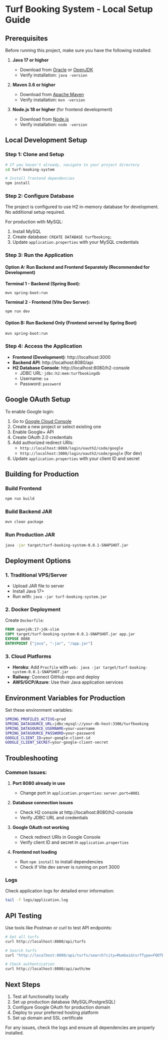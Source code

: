 # Turf Booking System - Local Setup Guide

## Prerequisites

Before running this project, make sure you have the following installed:

1. **Java 17 or higher**
   - Download from [Oracle](https://www.oracle.com/java/technologies/downloads/) or [OpenJDK](https://openjdk.org/)
   - Verify installation: `java -version`

2. **Maven 3.6 or higher**
   - Download from [Apache Maven](https://maven.apache.org/download.cgi)
   - Verify installation: `mvn -version`

3. **Node.js 18 or higher** (for frontend development)
   - Download from [Node.js](https://nodejs.org/)
   - Verify installation: `node -version`

## Local Development Setup

### Step 1: Clone and Setup
```bash
# If you haven't already, navigate to your project directory
cd turf-booking-system

# Install frontend dependencies
npm install
```

### Step 2: Configure Database
The project is configured to use H2 in-memory database for development. No additional setup required.

For production with MySQL:
1. Install MySQL
2. Create database: `CREATE DATABASE turfbooking;`
3. Update `application.properties` with your MySQL credentials

### Step 3: Run the Application

#### Option A: Run Backend and Frontend Separately (Recommended for Development)

**Terminal 1 - Backend (Spring Boot):**
```bash
mvn spring-boot:run
```

**Terminal 2 - Frontend (Vite Dev Server):**
```bash
npm run dev
```

#### Option B: Run Backend Only (Frontend served by Spring Boot)
```bash
mvn spring-boot:run
```

### Step 4: Access the Application

- **Frontend (Development)**: http://localhost:3000
- **Backend API**: http://localhost:8080/api
- **H2 Database Console**: http://localhost:8080/h2-console
  - JDBC URL: `jdbc:h2:mem:turfbookingdb`
  - Username: `sa`
  - Password: `password`

## Google OAuth Setup

To enable Google login:

1. Go to [Google Cloud Console](https://console.cloud.google.com/)
2. Create a new project or select existing one
3. Enable Google+ API
4. Create OAuth 2.0 credentials
5. Add authorized redirect URIs:
   - `http://localhost:8080/login/oauth2/code/google`
   - `http://localhost:3000/login/oauth2/code/google` (for dev)
6. Update `application.properties` with your client ID and secret

## Building for Production

### Build Frontend
```bash
npm run build
```

### Build Backend JAR
```bash
mvn clean package
```

### Run Production JAR
```bash
java -jar target/turf-booking-system-0.0.1-SNAPSHOT.jar
```

## Deployment Options

### 1. Traditional VPS/Server
- Upload JAR file to server
- Install Java 17+
- Run with: `java -jar turf-booking-system.jar`

### 2. Docker Deployment
Create `Dockerfile`:
```dockerfile
FROM openjdk:17-jdk-slim
COPY target/turf-booking-system-0.0.1-SNAPSHOT.jar app.jar
EXPOSE 8080
ENTRYPOINT ["java", "-jar", "/app.jar"]
```

### 3. Cloud Platforms
- **Heroku**: Add `Procfile` with `web: java -jar target/turf-booking-system-0.0.1-SNAPSHOT.jar`
- **Railway**: Connect GitHub repo and deploy
- **AWS/GCP/Azure**: Use their Java application services

## Environment Variables for Production

Set these environment variables:
```bash
SPRING_PROFILES_ACTIVE=prod
SPRING_DATASOURCE_URL=jdbc:mysql://your-db-host:3306/turfbooking
SPRING_DATASOURCE_USERNAME=your-username
SPRING_DATASOURCE_PASSWORD=your-password
GOOGLE_CLIENT_ID=your-google-client-id
GOOGLE_CLIENT_SECRET=your-google-client-secret
```

## Troubleshooting

### Common Issues:

1. **Port 8080 already in use**
   - Change port in `application.properties`: `server.port=8081`

2. **Database connection issues**
   - Check H2 console at http://localhost:8080/h2-console
   - Verify JDBC URL and credentials

3. **Google OAuth not working**
   - Check redirect URIs in Google Console
   - Verify client ID and secret in `application.properties`

4. **Frontend not loading**
   - Run `npm install` to install dependencies
   - Check if Vite dev server is running on port 3000

### Logs
Check application logs for detailed error information:
```bash
tail -f logs/application.log
```

## API Testing

Use tools like Postman or curl to test API endpoints:

```bash
# Get all turfs
curl http://localhost:8080/api/turfs

# Search turfs
curl "http://localhost:8080/api/turfs/search?city=Mumbai&turfType=FOOTBALL"

# Check authentication
curl http://localhost:8080/api/auth/me
```

## Next Steps

1. Test all functionality locally
2. Set up production database (MySQL/PostgreSQL)
3. Configure Google OAuth for production domain
4. Deploy to your preferred hosting platform
5. Set up domain and SSL certificate

For any issues, check the logs and ensure all dependencies are properly installed.